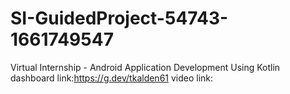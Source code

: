 # SI-GuidedProject-54743-1661749547
Virtual Internship - Android Application Development Using Kotlin
dashboard link:https://g.dev/tkalden61
video link:
